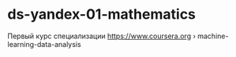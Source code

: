 # ds-yandex-01-mathematics
Первый курс специализации https://www.coursera.org › machine-learning-data-analysis
